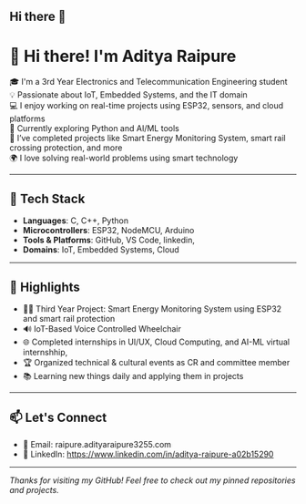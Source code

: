 ## Hi there 👋

# 👋 Hi there! I'm Aditya Raipure

🎓 I'm a 3rd Year Electronics and Telecommunication Engineering student  
💡 Passionate about IoT, Embedded Systems, and the IT domain  
💻 I enjoy working on real-time projects using ESP32, sensors, and cloud platforms  
🌱 Currently exploring Python and AI/ML tools  
🔧 I’ve completed projects like Smart Energy Monitoring System, smart rail crossing protection, and more  
🌍 I love solving real-world problems using smart technology

---

## 🚀 Tech Stack

- **Languages**: C, C++, Python  
- **Microcontrollers**: ESP32, NodeMCU, Arduino  
- **Tools & Platforms**: GitHub, VS Code, linkedin,  
- **Domains**: IoT, Embedded Systems, Cloud

---

## 📌 Highlights

- 👨‍💻 Third Year Project: Smart Energy Monitoring System using ESP32 and smart rail protection
- 🔊 IoT-Based Voice Controlled Wheelchair  
- 🌐 Completed internships in UI/UX, Cloud Computing, and AI-ML virtual internshhip,   
- 🏆 Organized technical & cultural events as CR and committee member  
- 📚 Learning new things daily and applying them in projects

---

## 📫 Let's Connect

- 📧 Email: raipure.adityaraipure3255.com  
- 🔗 LinkedIn:   https://www.linkedin.com/in/aditya-raipure-a02b15290


---

*Thanks for visiting my GitHub! Feel free to check out my pinned repositories and projects.*  
<!--
**adityaraipure3255/adityaraipure3255** is a ✨ _special_ ✨ repository because its `README.md` (this file) appears on your GitHub profile.

Here are some ideas to get you started:

- 🔭 I’m currently working on ...
- 🌱 I’m currently learning ...
- 👯 I’m looking to collaborate on ...
- 🤔 I’m looking for help with ...
- 💬 Ask me about ...
- 📫 How to reach me: ...
- 😄 Pronouns: ...
- ⚡ Fun fact: ...
-->
